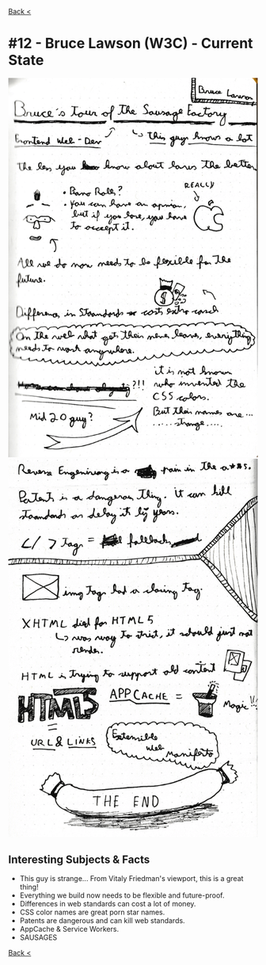 [Back <](../README.md)

# #12 - Bruce Lawson (W3C) - Current State

![](../images/bruce-lawson-1.png)
![](../images/bruce-lawson-2.png)

## Interesting Subjects & Facts

- This guy is strange... From Vitaly Friedman's viewport, this is a great thing!
- Everything we build now needs to be flexible and future-proof.
- Differences in web standards can cost a lot of money.
- CSS color names are great porn star names.
- Patents are dangerous and can kill web standards.
- AppCache & Service Workers.
- SAUSAGES

[Back <](../README.md)
